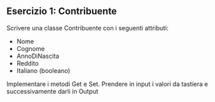 ## Esercizio 1: Contribuente

Scrivere una classe Contribuente con i seguenti attributi:
* Nome
* Cognome
* AnnoDiNascita
* Reddito
* Italiano (booleano)

Implementare i metodi Get e Set. Prendere in input i valori da tastiera e successivamente darli in Output